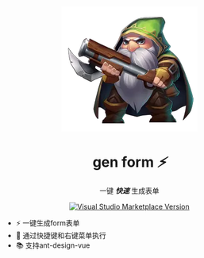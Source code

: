 <p align="center">
<img src="https://github.com/asnipera/gen-form/blob/main/sniper.png?raw=true" />
</p>
<h1 align="center">
gen form <em> ⚡️</em>
</h1>
<p align="center">
一键 <em><b>快速</b></em> 生成表单
</o>
<p align="center">
<a href="https://marketplace.visualstudio.com/items?itemName=liyan-sz.gen-form" target="__blank"><img src="https://img.shields.io/visual-studio-marketplace/v/liyan-sz.gen-form.svg?color=228cb3&amp;label=" alt="Visual Studio Marketplace Version" /></a>
</p>

- ⚡️ 一键生成form表单
- 🚀 通过快捷键和右键菜单执行
- 📚 支持ant-design-vue